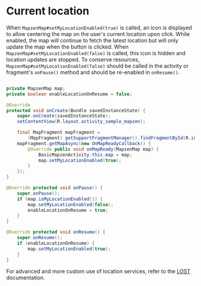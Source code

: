 # Current location

When `MapzenMap#setMyLocationEnabled(true)` is called, an icon is displayed to allow centering the map on the user's current location upon click. While enabled, the map will continue to fetch the latest location but will only update the map when the button is clicked. When `MapzenMap#setMyLocationEnabled(false)` is called, this icon is hidden and location updates are stopped. To conserve resources, `MapzenMap#setMyLocationEnabled(false)` should be called in the activity or fragment's `onPause()` method and should be re-enabled in `onResume()`.

```java

private MapzenMap map;
private boolean enableLocationOnResume = false;

@Override
protected void onCreate(Bundle savedInstanceState) {
    super.onCreate(savedInstanceState);
    setContentView(R.layout.activity_sample_mapzen);

    final MapFragment mapFragment =
        (MapFragment) getSupportFragmentManager().findFragmentById(R.id.fragment);
    mapFragment.getMapAsync(new OnMapReadyCallback() {
        @Override public void onMapReady(MapzenMap map) {
            BasicMapzenActivity.this.map = map;
            map.setMyLocationEnabled(true);
        }
    });
}

@Override protected void onPause() {
    super.onPause();
    if (map.isMyLocationEnabled()) {
        map.setMyLocationEnabled(false);
        enableLocationOnResume = true;
    }
}

@Override protected void onResume() {
    super.onResume();
    if (enableLocationOnResume) {
        map.setMyLocationEnabled(true);
    }
}
```

For advanced and more custom use of location services, refer to the [LOST](https://github.com/mapzen/LOST) documentation.

